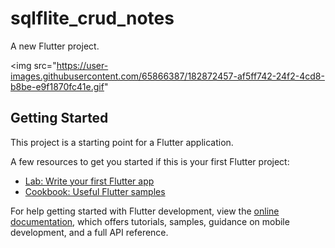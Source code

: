 # sqlflite_crud_notes

A new Flutter project.

<img src="https://user-images.githubusercontent.com/65866387/182872457-af5ff742-24f2-4cd8-b8be-e9f1870fc41e.gif"

## Getting Started

This project is a starting point for a Flutter application.

A few resources to get you started if this is your first Flutter project:

- [Lab: Write your first Flutter app](https://docs.flutter.dev/get-started/codelab)
- [Cookbook: Useful Flutter samples](https://docs.flutter.dev/cookbook)

For help getting started with Flutter development, view the
[online documentation](https://docs.flutter.dev/), which offers tutorials,
samples, guidance on mobile development, and a full API reference.

